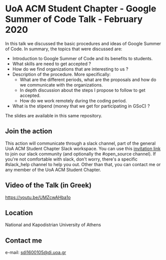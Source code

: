 
# UoA ACM Student Chapter - Google Summer of Code Talk - February 2020

In this talk we discussed the basic procedures and ideas of Google
Summer of Code. In summary, the topics that were discussed are:

- Introduction to Google Summer of Code and its benefits to students.  
- What skills are need to get accepted ?
- How do we find organizations that are interesting to us ?
- Description of the procedure. More specifically:
	- What are the different periods, what are the proposals and how do we communicate with the organizations.  
	- In depth discussion about the steps I propose to follow to get accepted.
	- How do we work remotely during the coding period.  
- What is the stipend (money that we get for participating in GSoC) ?

The slides are available in this same repository.

## Join the action

This action will communicate through a slack channel, part of the general UoA ACM Student
Chapter Slack workspace. You can use this [invitation link](https://join.slack.com/t/uoastudentchapter/shared_invite/enQtODIwMzg5OTQyODAxLTMyMzI2NTE5OTRlYmU0Yzc5YWU3YmI3Yjc3ZTdiYWI1M2RjN2Y1ZDM0M2JkMTdjNDg5MGY1ZTBjOGIxNTdiOTk)
to join our slack community (and optionally the #open_source channel).
If you're not comfortable with slack, don't worry, there's a specific #slack_help channel to help you out.
Other than that, you can contact me or any member of the UoA ACM Student Chapter.

## Video of the Talk (in Greek)

https://youtu.be/UMZcwAHba1o

## Location
National and Kapodistrian University of Athens

## Contact me
e-mail: sdi1600105@di.uoa.gr
